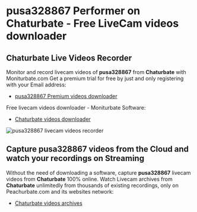 # pusa328867 Performer on Chaturbate - Free LiveCam videos downloader

## Chaturbate Live Videos Recorder

Monitor and record livecam videos of **pusa328867** from **Chaturbate** with Moniturbate.com
Get a premium trial for free by just and only registering with your Email address:
* [pusa328867 Premium videos downloader](https://moniturbate.com/request-demo-licence-key.html)

Free livecam videos downloader - Moniturbate Software:
* [Chaturbate videos downloader](https://moniturbate.com/moniturbate-download-software.html)

![pusa328867 livecam videos recorder](https://peachurnet.com/templates/moniturbate-software.png)


## Capture pusa328867 videos from the Cloud and watch your recordings on Streaming

Without the need of downloading a software, capture **pusa328867** livecam videos from **Chaturbate** 100% online.
Watch Livecam archives from **Chaturbate** unlimitedly from thousands of existing recordings, only on Peachurbate.com and its websites network:
* [Chaturbate videos archives](https://peachurnet.com/)